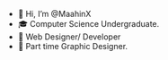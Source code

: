- 👋 Hi, I’m @MaahinX
- 🎓 Computer Science Undergraduate.
- 🌱 Web Designer/ Developer
- 🎨 Part time Graphic Designer.

<!---
MaahinX/MaahinX is a ✨ special ✨ repository because its `README.md` (this file) appears on your GitHub profile.
You can click the Preview link to take a look at your changes.
--->
